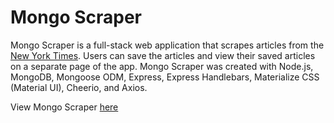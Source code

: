 # Mongo Scraper

Mongo Scraper is a full-stack web application that scrapes articles from the [New York Times](https://www.nytimes.com). Users can save the articles and view their saved articles on a separate page of the app. Mongo Scraper was created with Node.js, MongoDB, Mongoose ODM, Express, Express Handlebars, Materialize CSS (Material UI), Cheerio, and Axios.

View Mongo Scraper [here](https://infinite-dawn-89007.herokuapp.com/)
